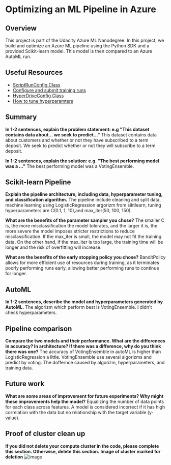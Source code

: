 # Optimizing an ML Pipeline in Azure

## Overview
This project is part of the Udacity Azure ML Nanodegree.
In this project, we build and optimize an Azure ML pipeline using the Python SDK and a provided Scikit-learn model.
This model is then compared to an Azure AutoML run.

## Useful Resources
- [ScriptRunConfig Class](https://docs.microsoft.com/en-us/python/api/azureml-core/azureml.core.scriptrunconfig?view=azure-ml-py)
- [Configure and submit training runs](https://docs.microsoft.com/en-us/azure/machine-learning/how-to-set-up-training-targets)
- [HyperDriveConfig Class](https://docs.microsoft.com/en-us/python/api/azureml-train-core/azureml.train.hyperdrive.hyperdriveconfig?view=azure-ml-py)
- [How to tune hyperparamters](https://docs.microsoft.com/en-us/azure/machine-learning/how-to-tune-hyperparameters)


## Summary
**In 1-2 sentences, explain the problem statement: e.g "This dataset contains data about... we seek to predict..."**
This dataset contains data about customers and whether or not they have subscribed to a term deposit. We seek to predict whether or not they will subscribe to a term deposit.

**In 1-2 sentences, explain the solution: e.g. "The best performing model was a ..."**
The best performing model was a VotingEnsemble.
 
## Scikit-learn Pipeline
**Explain the pipeline architecture, including data, hyperparameter tuning, and classification algorithm.**
The pipeline include cleaning and split data, machine learning using LogisticRegression argorizm from siktlearn, tuning hyperparameters are C(0.1, 1, 10),and max_iter(50, 100, 150).

**What are the benefits of the parameter sampler you chose?**
The smaller C is, the more misclassification the model tolerates, and the larger it is, the more severe the model imposes stricter restrictions to reduce misclassification. If the max_iter is small, the model may not fit the training data. On the other hand, if the max_iter is too large, the training time will be longer and the risk of overfitting will increase. 

**What are the benefits of the early stopping policy you chose?**
BanditPolicy allows for more efficient use of resources during training, as it terminates poorly performing runs early, allowing better performing runs to continue for longer.

## AutoML
**In 1-2 sentences, describe the model and hyperparameters generated by AutoML.**
The algorizm which perform best is VotingEnsemble. I didn't check hyperparameters.

## Pipeline comparison
**Compare the two models and their performance. What are the differences in accuracy? In architecture? If there was a difference, why do you think there was one?**
The accuracy of VotingEnsemble in autoML is higher than LogisticRegression a little. VotingEnsemble use several algorizms and predict by voting. The doffernce caused by algorizm, hyperparameters, and training data.

## Future work
**What are some areas of improvement for future experiments? Why might these improvements help the model?**
Equalizing the number of data points for each class across features. A model is considered incorrect if it has high correlation with the data but no relationship with the target variable (y-value).

## Proof of cluster clean up
**If you did not delete your compute cluster in the code, please complete this section. Otherwise, delete this section.**
**Image of cluster marked for deletion**
![image](https://user-images.githubusercontent.com/105419001/225190575-f7a4e3f9-e177-4486-801b-67d1b2ed59d9.png)


